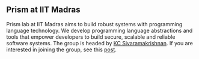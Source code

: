 ## Prism at IIT Madras

Prism lab at IIT Madras aims to build robust systems with programming language technology. We develop programming language abstractions and tools that empower
developers to build secure, scalable and reliable software systems. The group is headed by [KC Sivaramakrishnan](https://kcsrk.info). If you are interested in joining the group, see this [post]().
